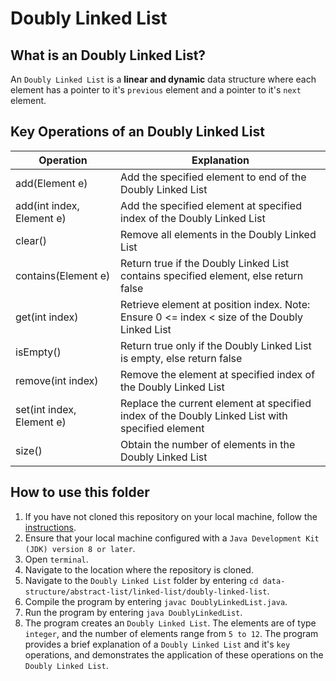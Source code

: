 # Doubly Linked List

## What is an Doubly Linked List?
An `Doubly Linked List` is a **linear and dynamic** data structure where each element has a pointer to it's `previous` element and a pointer to it's `next` element. 

## Key Operations of an Doubly Linked List
Operation                | Explanation
-------------------------| --------------------------------------------------------------------------------------------------------------
add(Element e)           | Add the specified element to end of the Doubly Linked List
add(int index, Element e)| Add the specified element at specified index of the Doubly Linked List
clear()                  | Remove all elements in the Doubly Linked List
contains(Element e)      | Return true if the Doubly Linked List contains specified element, else return false
get(int index)           | Retrieve element at position index. Note: Ensure 0 <= index < size of the Doubly Linked List
isEmpty()                | Return true only if the Doubly Linked List is empty, else return false
remove(int index)        | Remove the element at specified index of the Doubly Linked List
set(int index, Element e)| Replace the current element at specified index of the Doubly Linked List with specified element
size()                   | Obtain the number of elements in the Doubly Linked List

## How to use this folder
1. If you have not cloned this repository on your local machine, follow the [instructions](https://github.com/shumarb/notes-and-code#how-to-use-this-repository).
2. Ensure that your local machine configured with a `Java Development Kit (JDK) version 8 or later`.
3. Open `terminal`.
4. Navigate to the location where the repository is cloned.
5. Navigate to the `Doubly Linked List` folder by entering `cd data-structure/abstract-list/linked-list/doubly-linked-list`.
6. Compile the program by entering `javac DoublyLinkedList.java`.
7. Run the program by entering `java DoublyLinkedList`.
8. The program creates an `Doubly Linked List`. The elements are of type `integer`, and the number of elements range from `5 to 12`. The program provides a brief explanation of a `Doubly Linked List` and it's `key` operations, and demonstrates the application of these operations on the `Doubly Linked List`.
